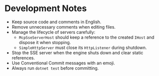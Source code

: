 # Development Notes

- Keep source code and comments in English.
- Remove unnecessary comments when editing files.
- Manage the lifecycle of servers carefully:
  - `McpSseServerHost` should keep a reference to the created `IHost` and dispose it when stopping.
  - `SimpleHttpServer` must close its `HttpListener` during shutdown.
- Stop the SSE server when the engine shuts down and clear static references.
- Use Conventional Commit messages with an emoji.
- Always run `dotnet test` before committing.
